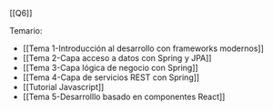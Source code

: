 [[Q6]]

Temario:
+ [[Tema 1-Introducción al desarrollo con frameworks modernos]]
+ [[Tema 2-Capa acceso a datos con Spring y JPA]]
+ [[Tema 3-Capa lógica de negocio con Spring]]
+ [[Tema 4-Capa de servicios REST con Spring]]
+ [[Tutorial Javascript]]
+ [[Tema 5-Desarrolllo basado en componentes React]]